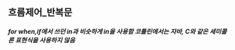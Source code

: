 흐름제어_반복문
---------------

##### for when,if에서 쓰던 in과 비슷하게 in을 사용함 **코틀린에서는 자바, C와 같은 세미콜론 표현식을 사용하지 않음**

